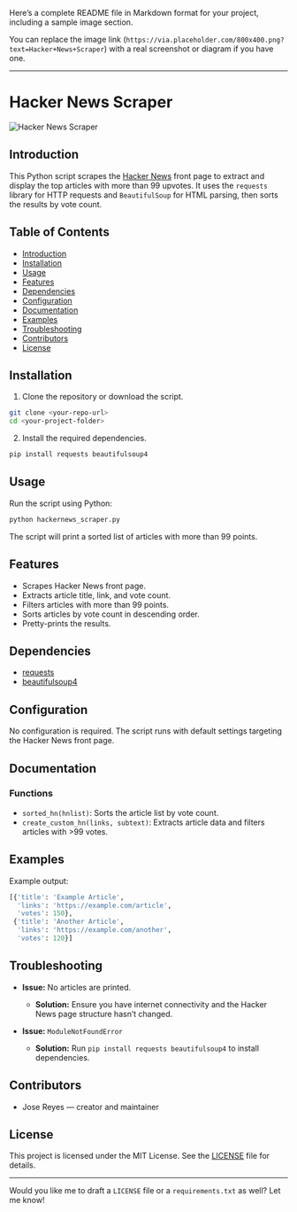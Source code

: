 Here’s a complete README file in Markdown format for your project, including a sample image section.

You can replace the image link (`https://via.placeholder.com/800x400.png?text=Hacker+News+Scraper`) with a real screenshot or diagram if you have one.

---

# Hacker News Scraper

![Hacker News Scraper](https://via.placeholder.com/800x400.png?text=Hacker+News+Scraper)

## Introduction

This Python script scrapes the [Hacker News](https://news.ycombinator.com/) front page to extract and display the top articles with more than 99 upvotes. It uses the `requests` library for HTTP requests and `BeautifulSoup` for HTML parsing, then sorts the results by vote count.

## Table of Contents

* [Introduction](#introduction)
* [Installation](#installation)
* [Usage](#usage)
* [Features](#features)
* [Dependencies](#dependencies)
* [Configuration](#configuration)
* [Documentation](#documentation)
* [Examples](#examples)
* [Troubleshooting](#troubleshooting)
* [Contributors](#contributors)
* [License](#license)

## Installation

1. Clone the repository or download the script.

```bash
git clone <your-repo-url>
cd <your-project-folder>
```

2. Install the required dependencies.

```bash
pip install requests beautifulsoup4
```

## Usage

Run the script using Python:

```bash
python hackernews_scraper.py
```

The script will print a sorted list of articles with more than 99 points.

## Features

* Scrapes Hacker News front page.
* Extracts article title, link, and vote count.
* Filters articles with more than 99 points.
* Sorts articles by vote count in descending order.
* Pretty-prints the results.

## Dependencies

* [requests](https://pypi.org/project/requests/)
* [beautifulsoup4](https://pypi.org/project/beautifulsoup4/)

## Configuration

No configuration is required. The script runs with default settings targeting the Hacker News front page.

## Documentation

### Functions

* `sorted_hn(hnlist)`: Sorts the article list by vote count.
* `create_custom_hn(links, subtext)`: Extracts article data and filters articles with >99 votes.

## Examples

Example output:

```python
[{'title': 'Example Article',
  'links': 'https://example.com/article',
  'votes': 150},
 {'title': 'Another Article',
  'links': 'https://example.com/another',
  'votes': 120}]
```

## Troubleshooting

* **Issue:** No articles are printed.

  * **Solution:** Ensure you have internet connectivity and the Hacker News page structure hasn’t changed.
* **Issue:** `ModuleNotFoundError`

  * **Solution:** Run `pip install requests beautifulsoup4` to install dependencies.

## Contributors

* Jose Reyes — creator and maintainer

## License

This project is licensed under the MIT License. See the [LICENSE](LICENSE) file for details.

---

Would you like me to draft a `LICENSE` file or a `requirements.txt` as well? Let me know!
